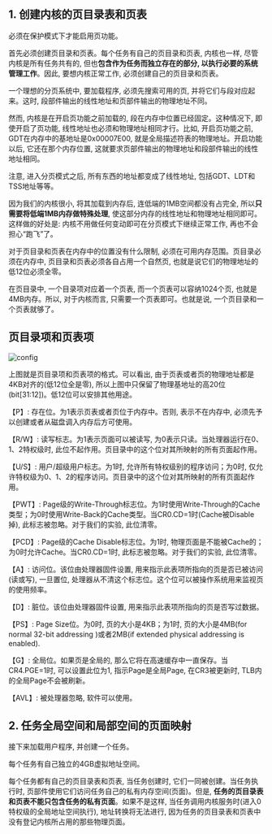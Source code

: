 ## 1. 创建内核的页目录表和页表

必须在保护模式下才能启用页功能。

首先必须创建页目录和页表。每个任务有自己的页目录和页表, 内核也一样, 尽管内核是所有任务共有的, 但也**包含作为任务而独立存在的部分, 以执行必要的系统管理工作**。因此, 要想内核正常工作, 必须创建自己的页目录和页表。

一个理想的分页系统中, 要加载程序, 必须先搜索可用的页, 并将它们与段对应起来。这时, 段部件输出的线性地址和页部件输出的物理地址不同。

然而, 内核是在开启页功能之前加载的, 段在内存中位置已经固定。这种情况下, 即使开启了页功能, 线性地址也必须和物理地址相同才行。比如, 开启页功能之前, GDT在内存中的基地址是0x00007E00, 就是全局描述符表的物理地址。开启功能以后, 它还在那个内存位置, 这就要求页部件输出的物理地址和段部件输出的线性地址相同。

注意, 进入分页模式之后, 所有东西的地址都变成了线性地址, 包括GDT、LDT和TSS地址等等。

因为我们的内核很小, 将其加载到内存后, 连低端的1MB空间都没有占完全, 所以**只需要将低端1MB内存做特殊处理**, 使这部分内存的线性地址和物理地址相同即可。这样做的好处是: 内核不用做任何变动即可在分页模式下继续正常工作, 再也不会担心“跑飞”了。

对于页目录和页表在内存中的位置没有什么限制, 必须在可用内存范围。页目录必须在内存中, 页目录和页表必须各自占用一个自然页, 也就是说它们的物理地址的低12位必须全零。

在页目录中, 一个目录项对应着一个页表, 而一个页表可以容纳1024个页, 也就是4MB内存。所以, 对于内核而言, 只需要一个页表即可。也就是说, 一个页目录和一个页表就够了。

## 页目录项和页表项

![config](images/13.png)

上图就是页目录项和页表项的格式。可以看出, 由于页表或者页的物理地址都是4KB对齐的(低12位全是零), 所以上图中只保留了物理基地址的高20位(bit[31:12])。低12位可以安排其他用途。

【P】: 存在位。为1表示页表或者页位于内存中。否则, 表示不在内存中, 必须先予以创建或者从磁盘调入内存后方可使用。 

【R/W】: 读写标志。为1表示页面可以被读写, 为0表示只读。当处理器运行在0、1、2特权级时, 此位不起作用。页目录中的这个位对其所映射的所有页面起作用。 

【U/S】: 用户/超级用户标志。为1时, 允许所有特权级别的程序访问；为0时, 仅允许特权级为0、1、2的程序访问。页目录中的这个位对其所映射的所有页面起作用。 

【PWT】: Page级的Write-Through标志位。为1时使用Write-Through的Cache类型；为0时使用Write-Back的Cache类型。当CR0.CD=1时(Cache被Disable掉), 此标志被忽略。对于我们的实验, 此位清零。 

【PCD】: Page级的Cache Disable标志位。为1时, 物理页面是不能被Cache的；为0时允许Cache。当CR0.CD=1时, 此标志被忽略。对于我们的实验, 此位清零。 

【A】: 访问位。该位由处理器固件设置, 用来指示此表项所指向的页是否已被访问(读或写), 一旦置位, 处理器从不清这个标志位。这个位可以被操作系统用来监视页的使用频率。 

【D】: 脏位。该位由处理器固件设置, 用来指示此表项所指向的页是否写过数据。 

【PS】: Page Size位。为0时, 页的大小是4KB；为1时, 页的大小是4MB(for normal 32-bit addressing )或者2MB(if extended physical addressing is enabled). 

【G】: 全局位。如果页是全局的, 那么它将在高速缓存中一直保存。当CR4.PGE=1时, 可以设置此位为1, 指示Page是全局Page, 在CR3被更新时, TLB内的全局Page不会被刷新。 

【AVL】: 被处理器忽略, 软件可以使用。

## 2. 任务全局空间和局部空间的页面映射

接下来加载用户程序, 并创建一个任务。

每个任务有自己独立的4GB虚拟地址空间。

每个任务都有自己的页目录表和页表, 当任务创建时, 它们一同被创建。当任务执行时, 页部件使用它们访问任务自己的私有内存空间(页面)。但是, **任务的页目录表和页表不能只包含任务的私有页面**。如果不是这样, 当任务调用内核服务时(进入0特权级的全局地址空间执行), 地址转换将无法进行, 因为任务的页目录表和页表中没有登记内核所占用的那些物理页面。